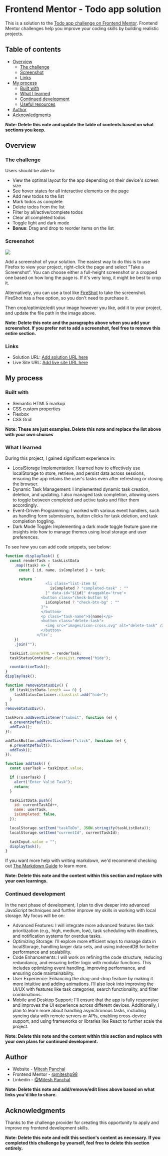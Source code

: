 # Frontend Mentor - Todo app solution

This is a solution to the [Todo app challenge on Frontend Mentor](https://www.frontendmentor.io/challenges/todo-app-Su1_KokOW). Frontend Mentor challenges help you improve your coding skills by building realistic projects.

## Table of contents

- [Overview](#overview)
  - [The challenge](#the-challenge)
  - [Screenshot](#screenshot)
  - [Links](#links)
- [My process](#my-process)
  - [Built with](#built-with)
  - [What I learned](#what-i-learned)
  - [Continued development](#continued-development)
  - [Useful resources](#useful-resources)
- [Author](#author)
- [Acknowledgments](#acknowledgments)

**Note: Delete this note and update the table of contents based on what sections you keep.**

## Overview

### The challenge

Users should be able to:

- View the optimal layout for the app depending on their device's screen size
- See hover states for all interactive elements on the page
- Add new todos to the list
- Mark todos as complete
- Delete todos from the list
- Filter by all/active/complete todos
- Clear all completed todos
- Toggle light and dark mode
- **Bonus**: Drag and drop to reorder items on the list

### Screenshot

![](./screenshot.jpg)

Add a screenshot of your solution. The easiest way to do this is to use Firefox to view your project, right-click the page and select "Take a Screenshot". You can choose either a full-height screenshot or a cropped one based on how long the page is. If it's very long, it might be best to crop it.

Alternatively, you can use a tool like [FireShot](https://getfireshot.com/) to take the screenshot. FireShot has a free option, so you don't need to purchase it.

Then crop/optimize/edit your image however you like, add it to your project, and update the file path in the image above.

**Note: Delete this note and the paragraphs above when you add your screenshot. If you prefer not to add a screenshot, feel free to remove this entire section.**

### Links

- Solution URL: [Add solution URL here](https://your-solution-url.com)
- Live Site URL: [Add live site URL here](https://your-live-site-url.com)

## My process

### Built with

- Semantic HTML5 markup
- CSS custom properties
- Flexbox
- CSS Grid

**Note: These are just examples. Delete this note and replace the list above with your own choices**

### What I learned

During this project, I gained significant experience in:

- LocalStorage Implementation: I learned how to effectively use localStorage to store, retrieve, and persist data across sessions, ensuring the app retains the user's tasks even after refreshing or closing the browser.
- Dynamic Task Management: I implemented dynamic task creation, deletion, and updating. I also managed task completion, allowing users to toggle between completed and active tasks and filter them accordingly.
- Event-Driven Programming: I worked with various event handlers, such as handling form submissions, button clicks for task deletion, and task completion toggling.
- Dark Mode Toggle: Implementing a dark mode toggle feature gave me insights into how to manage themes using local storage and user preferences.

To see how you can add code snippets, see below:

```js
function displayTask() {
  const renderTask = taskListData
    .map((task) => {
      const { id, name, isCompleted } = task;

      return `
                  <li class="list-item ${
                    isCompleted ? "completed-task" : ""
                  }" data-id="${id}" draggable='true'> 
                <button class="check-button ${
                  isCompleted ? "check-btn-bg" : ""
                }">
                </button>
                <p class="task-name">${name}</p>
                <button class="delete-task">
                  <img src="images/icon-cross.svg" alt="delete-task" />
                </button>
              </li>`;
    })
    .join("");

  taskList.innerHTML = renderTask;
  taskStatusContainer.classList.remove("hide");

  countActiveTask();
}
displayTask();

function removeStatusDiv() {
  if (taskListData.length === 0) {
    taskStatusContainer.classList.add("hide");
  }
}
removeStatusDiv();

taskForm.addEventListener("submit", function (e) {
  e.preventDefault();
  addTask();
});

addTaskButton.addEventListener("click", function (e) {
  e.preventDefault();
  addTask();
});

function addTask() {
  const userTask = taskInput.value;

  if (!userTask) {
    alert("Enter Valid Task");
    return;
  }

  taskListData.push({
    id: currentTaskId++,
    name: userTask,
    isCompleted: false,
  });

  localStorage.setItem("taskToDo", JSON.stringify(taskListData));
  localStorage.setItem("currentId", currentTaskId);

  taskInput.value = "";
  displayTask();
}
```

If you want more help with writing markdown, we'd recommend checking out [The Markdown Guide](https://www.markdownguide.org/) to learn more.

**Note: Delete this note and the content within this section and replace with your own learnings.**

### Continued development

In the next phase of development, I plan to dive deeper into advanced JavaScript techniques and further improve my skills in working with local storage. My focus will be on:

- Advanced Features: I will integrate more advanced features like task prioritization (e.g., high, medium, low), task scheduling with deadlines, and notification systems for overdue tasks.
- Optimizing Storage: I'll explore more efficient ways to manage data in localStorage, handling larger data sets, and using indexedDB for better performance and scalability.
- Code Enhancements: I will work on refining the code structure, reducing redundancy, and ensuring better logic with modular functions. This includes optimizing event handling, improving performance, and ensuring code maintainability.
- User Experience: Enhancing the drag-and-drop feature by making it more intuitive and adding animations. I’ll also look into improving the UI/UX with features like task categories, search functionality, and filter combinations.
- Mobile and Desktop Support: I'll ensure that the app is fully responsive and improves the UI experience across different devices.
  Additionally, I plan to learn more about handling asynchronous tasks, including syncing data with remote servers or APIs, enabling cross-device support, and using frameworks or libraries like React to further scale the project.

**Note: Delete this note and the content within this section and replace with your own plans for continued development.**

## Author

- Website - [Mitesh Panchal](https://miteshp98.github.io/portfolio-website/)
- Frontend Mentor - [@miteshp98](https://www.frontendmentor.io/profile/miteshp98)
- Linkedin - [@Mitesh Panchal](https://www.linkedin.com/in/mitesh-panchal-356558126/)

**Note: Delete this note and add/remove/edit lines above based on what links you'd like to share.**

## Acknowledgments

Thanks to the challenge provider for creating this opportunity to apply and improve my frontend development skills.

**Note: Delete this note and edit this section's content as necessary. If you completed this challenge by yourself, feel free to delete this section entirely.**
